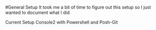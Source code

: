 #General Setup
It took me a bit of time to figure out this setup so I just wanted to document what I did

Current Setup
Console2 with Powershell and Posh-Git